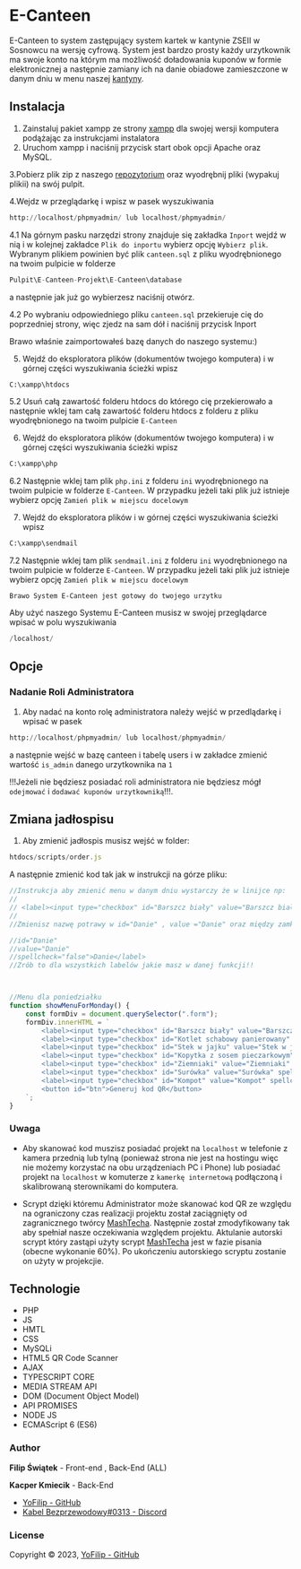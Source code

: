 # E-Canteen

E-Canteen to system zastępujący system kartek w kantynie ZSEII w Sosnowcu na wersję cyfrową.
System jest bardzo prosty każdy urzytkownik ma swoje konto na którym ma możliwość doładowania kuponów w formie elektronicznej a następnie zamiany ich na danie obiadowe
zamieszczone w danym dniu w menu naszej [kantyny](https://zse.edu.pl/kantyna/).

## Instalacja

1. Zainstaluj pakiet xampp ze strony [xampp](https://www.apachefriends.org/pl/index.html) dla swojej wersji komputera podążając za instrukcjami instalatora
2. Uruchom xampp i naciśnij przycisk start obok opcji Apache oraz MySQL.

3.Pobierz plik zip z naszego [repozytorium](https://github.com/YoFilip/E-Canteen) oraz wyodrębnij pliki (wypakuj plikii) na swój pulpit.

4.Wejdz w przeglądarkę i wpisz w pasek wyszukiwania 
```python
http://localhost/phpmyadmin/ lub localhost/phpmyadmin/
```
4.1 Na górnym pasku narzędzi strony znajduje się zakładka ```Inport``` wejdź w nią i w kolejnej zakładce ```Plik do inportu``` wybierz opcję ```Wybierz plik```. Wybranym plikiem powinien być plik ```canteen.sql``` z pliku wyodrębnionego na twoim pulpicie w folderze 
```python
Pulpit\E-Canteen-Projekt\E-Canteen\database
```
a następnie jak już go wybierzesz naciśnij otwórz.

4.2 Po wybraniu odpowiedniego pliku ```canteen.sql``` przekieruje cię do poprzedniej strony, więc zjedz na sam dół i naciśnij przycisk Inport

Brawo właśnie zaimportowałeś bazę danych do naszego systemu:)

5. Wejdź do eksploratora plików (dokumentów twojego komputera) i w górnej części wyszukiwania ścieżki wpisz  
```python
C:\xampp\htdocs
```
5.2 Usuń całą zawartość folderu htdocs do którego cię przekierowało a następnie wklej tam całą zawartość folderu htdocs z folderu z pliku wyodrębnionego na twoim pulpicie ```E-Canteen```

6. Wejdź do eksploratora plików (dokumentów twojego komputera) i w górnej części wyszukiwania ścieżki wpisz  
```python
C:\xampp\php
```
6.2 Następnie wklej tam plik ```php.ini``` z folderu ```ini``` wyodrębnionego na twoim pulpicie w folderze ```E-Canteen```. W przypadku jeżeli taki plik już istnieje wybierz opcję ```Zamień plik w miejscu docelowym``` 

7. Wejdź do eksploratora plików i w górnej części wyszukiwania ścieżki wpisz  
```python
C:\xampp\sendmail
```
7.2 Następnie wklej tam plik ```sendmail.ini``` z folderu ```ini``` wyodrębnionego na twoim pulpicie w folderze ```E-Canteen```. W przypadku jeżeli taki plik już istnieje wybierz opcję ```Zamień plik w miejscu docelowym``` 

``Brawo System E-Canteen jest gotowy do twojego urzytku``

Aby użyć naszego Systemu E-Canteen musisz w swojej przeglądarce wpisać w polu wyszukiwania
```python
/localhost/
```


## Opcje 

### Nadanie Roli Administratora

1. Aby nadać na konto rolę administratora należy wejść w przedlądarkę i wpisać w pasek  
```python
http://localhost/phpmyadmin/ lub localhost/phpmyadmin/
```
a następnie wejść w bazę canteen i tabelę users i w zakładce zmienić wartość ```is_admin``` danego urzytkownika na ```1```

!!!Jeżeli nie będziesz posiadać roli administratora nie będziesz mógł ```odejmować``` i ```dodawać kuponów urzytkowniką```!!!.

## Zmiana jadłospisu

1. Aby zmienić jadłospis musisz wejść w folder:
```javascript
htdocs/scripts/order.js
```
A następnie zmienić kod tak jak w instrukcji na górze pliku:
```javascript
//Instrukcja aby zmienić menu w danym dniu wystarczy że w linijce np:
//
// <label><input type="checkbox" id="Barszcz biały" value="Barszcz biały" spellcheck="false">Barszcz biały</label>
//
//Zmienisz nazwę potrawy w id="Danie" , value ="Danie" oraz między zamknięciem inputa a zamknięciem labela wpiszesz danie [spellcheck="false">Danie</label>]: 

//id="Danie" 
//value="Danie" 
//spellcheck="false">Danie</label>
//Zrób to dla wszystkich labelów jakie masz w danej funkcji!!



//Menu dla poniedziałku
function showMenuForMonday() {
    const formDiv = document.querySelector(".form");
    formDiv.innerHTML = `
        <label><input type="checkbox" id="Barszcz biały" value="Barszcz biały" spellcheck="false">Barszcz biały</label>
        <label><input type="checkbox" id="Kotlet schabowy panierowany" value="Kotlet schabowy panierowany" spellcheck="false">Kotlet schabowy panierowany</label>
        <label><input type="checkbox" id="Stek w jajku" value="Stek w jajku" spellcheck="false">Stek w jajku</label>
        <label><input type="checkbox" id="Kopytka z sosem pieczarkowym" value="Kopytka z sosem pieczarkowym" spellcheck="false">Kopytka z sosem pieczarkowym</label>
        <label><input type="checkbox" id="Ziemniaki" value="Ziemniaki" spellcheck="false">Ziemniaki</label>
        <label><input type="checkbox" id="Surówka" value="Surówka" spellcheck="false">Surówka</label>
        <label><input type="checkbox" id="Kompot" value="Kompot" spellcheck="false">Kompot</label>
        <button id="btn">Generuj kod QR</button>
    `;
}
```


### Uwaga

* Aby skanować kod muszisz posiadać projekt na  ```localhost``` w telefonie z kamera przednią lub tylną (ponieważ strona nie jest na hostingu więc nie możemy korzystać na obu urządzeniach PC i Phone) lub posiadać projekt na  ```localhost``` w komuterze z  ```kamerkę internetową``` podłączoną i skalibrowaną sterownikami do komputera.

* Scrypt dzięki któremu Administrator może skanować kod QR ze względu na ograniczony czas realizacji projektu został zaciągnięty od zagranicznego twórcy [MashTecha](https://www.youtube.com/@mashtech5092). Następnie został zmodyfikowany tak aby spełniał nasze oczekiwania względem projektu. Aktulanie autorski scrypt który zastąpi 
użyty scrypt [MashTecha](https://www.youtube.com/@mashtech5092) jest w fazie pisania (obecne wykonanie 60%). Po ukończeniu autorskiego scryptu zostanie on użyty w projekcjie.

## Technologie

* PHP
* JS
* HMTL
* CSS
* MySQLi
* HTML5 QR Code Scanner
* AJAX
* TYPESCRIPT CORE
* MEDIA STREAM API
* DOM (Document Object Model)
* API PROMISES
* NODE JS
* ECMAScript 6 (ES6)

### Author

**Filip Świątek** - Front-end , Back-End (ALL)

**Kacper Kmiecik** - Back-End

* [YoFilip - GitHub](https://github.com/YoFilip)
* [Kabel Bezprzewodowy#0313 - Discord]()

### License

Copyright © 2023, [YoFilip - GitHub](https://github.com/YoFilip)
